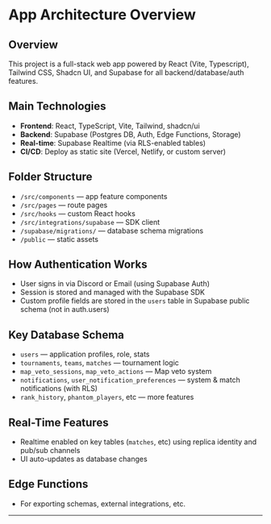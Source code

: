 
# App Architecture Overview

## Overview

This project is a full-stack web app powered by React (Vite, Typescript), Tailwind CSS, Shadcn UI, and Supabase for all backend/database/auth features.

## Main Technologies

- **Frontend**: React, TypeScript, Vite, Tailwind, shadcn/ui
- **Backend**: Supabase (Postgres DB, Auth, Edge Functions, Storage)
- **Real-time**: Supabase Realtime (via RLS-enabled tables)
- **CI/CD**: Deploy as static site (Vercel, Netlify, or custom server)

## Folder Structure

- `/src/components` — app feature components
- `/src/pages` — route pages
- `/src/hooks` — custom React hooks
- `/src/integrations/supabase` — SDK client
- `/supabase/migrations/` — database schema migrations
- `/public` — static assets

## How Authentication Works

- User signs in via Discord or Email (using Supabase Auth)
- Session is stored and managed with the Supabase SDK
- Custom profile fields are stored in the `users` table in Supabase public schema (not in auth.users)

## Key Database Schema

- `users` — application profiles, role, stats
- `tournaments`, `teams`, `matches` — tournament logic
- `map_veto_sessions`, `map_veto_actions` — Map veto system
- `notifications`, `user_notification_preferences` — system & match notifications (with RLS)
- `rank_history`, `phantom_players`, etc — more features

## Real-Time Features

- Realtime enabled on key tables (`matches`, etc) using replica identity and pub/sub channels
- UI auto-updates as database changes

## Edge Functions

- For exporting schemas, external integrations, etc.

---

